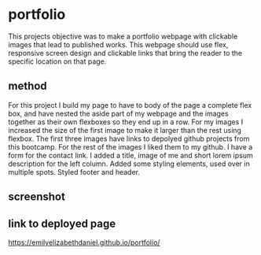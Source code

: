 # portfolio
This projects objective was to make a portfolio webpage with clickable images that lead to published works. This webpage should use flex, responsive screen design and clickable links that bring the reader to the specific location on that page. 

## method
For this project I build my page to have to body of the page a complete flex box, and have nested the aside part of my webpage and the images together as their own flexboxes so they end up in a row. For my images I increased the size of the first image to make it larger than the rest using flexbox. The first three images have links to depolyed github projects from this bootcamp. For the rest of the images I liked them to my github. I have a form for the contact link. I added a title, image of me and short lorem ipsum description for the left column. Added some styling elements, used over in multiple spots. Styled footer and header.  


## screenshot 



## link to deployed page 

https://emilyelizabethdaniel.github.io/portfolio/

